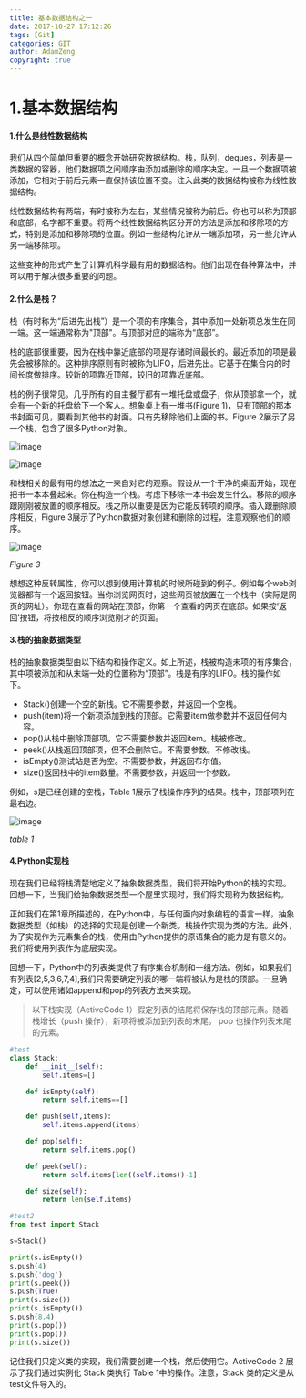 ```yaml
---
title: 基本数据结构之一
date: 2017-10-27 17:12:26
tags: [Git]
categories: GIT
author: AdamZeng
copyright: true
---
```

# 1.基本数据结构

#### 1.什么是线性数据结构<!--more-->

我们从四个简单但重要的概念开始研究数据结构。栈，队列，deques，列表是一类数据的容器，他们数据项之间顺序由添加或删除的顺序决定。一旦一个数据项被添加，它相对于前后元素一直保持该位置不变。注入此类的数据结构被称为线性数据结构。

线性数据结构有两端，有时被称为左右，某些情况被称为前后。你也可以称为顶部和底部，名字都不重要。将两个线性数据结构区分开的方法是添加和移除项的方式，特别是添加和移除项的位置。例如一些结构允许从一端添加项，另一些允许从另一端移除项。

这些变种的形式产生了计算机科学最有用的数据结构。他们出现在各种算法中，并可以用于解决很多重要的问题。

#### 2.什么是栈？

栈（有时称为“后进先出栈”）是一个项的有序集合，其中添加一处新项总发生在同一端。这一端通常称为"顶部"。与顶部对应的端称为“底部”。

栈的底部很重要，因为在栈中靠近底部的项是存储时间最长的。最近添加的项是最先会被移除的。这种排序原则有时被称为LIFO，后进先出。它基于在集合内的时间长度做排序。较新的项靠近顶部，较旧的项靠近底部。

栈的例子很常见。几乎所有的自主餐厅都有一堆托盘或盘子，你从顶部拿一个，就会有一个新的托盘给下一个客人。想象桌上有一堆书(Figure 1)，只有顶部的那本书封面可见，要看到其他书的封面。只有先移除他们上面的书。Figure 2展示了另一个栈，包含了很多Python对象。

![image](https://facert.gitbooks.io/python-data-structure-cn/3.%E5%9F%BA%E6%9C%AC%E6%95%B0%E6%8D%AE%E7%BB%93%E6%9E%84/3.3.%E4%BB%80%E4%B9%88%E6%98%AF%E6%A0%88/assets/3.3.%E4%BB%80%E4%B9%88%E6%98%AF%E6%A0%88.png)

![image](https://facert.gitbooks.io/python-data-structure-cn/3.%E5%9F%BA%E6%9C%AC%E6%95%B0%E6%8D%AE%E7%BB%93%E6%9E%84/3.3.%E4%BB%80%E4%B9%88%E6%98%AF%E6%A0%88/assets/3.3.%E4%BB%80%E4%B9%88%E6%98%AF%E6%A0%88.primitive.png)

和栈相关的最有用的想法之一来自对它的观察。假设从一个干净的桌面开始，现在把书一本本叠起来。你在构造一个栈。考虑下移除一本书会发生什么。移除的顺序跟刚刚被放置的顺序相反。栈之所以重要是因为它能反转项的顺序。插入跟删除顺序相反，Figure 3展示了Python数据对象创建和删除的过程，注意观察他们的顺序。

![image](https://facert.gitbooks.io/python-data-structure-cn/3.%E5%9F%BA%E6%9C%AC%E6%95%B0%E6%8D%AE%E7%BB%93%E6%9E%84/3.3.%E4%BB%80%E4%B9%88%E6%98%AF%E6%A0%88/assets/3.3.%E4%BB%80%E4%B9%88%E6%98%AF%E6%A0%88.simplereversal.png)

*Figure 3*

想想这种反转属性，你可以想到使用计算机的时候所碰到的例子。例如每个web浏览器都有一个返回按钮。当你浏览网页时，这些网页被放置在一个栈中（实际是网页的网址）。你现在查看的网站在顶部，你第一个查看的网页在底部。如果按‘返回’按钮，将按相反的顺序浏览刚才的页面。

#### 3.栈的抽象数据类型

栈的抽象数据类型由以下结构和操作定义。如上所述，栈被构造未项的有序集合，其中项被添加和从末端一处的位置称为“顶部”。栈是有序的LIFO。栈的操作如下。

* Stack()创建一个空的新栈。它不需要参数，并返回一个空栈。
* push(item)将一个新项添加到栈的顶部。它需要item做参数并不返回任何内容。
* pop()从栈中删除顶部项。它不需要参数并返回item。栈被修改。
* peek()从栈返回顶部项，但不会删除它。不需要参数。不修改栈。
* isEmpty()测试站是否为空。不需要参数，并返回布尔值。
* size()返回栈中的item数量。不需要参数，并返回一个参数。

例如，s是已经创建的空栈，Table 1展示了栈操作序列的结果。栈中，顶部项列在最右边。

![image](https://facert.gitbooks.io/python-data-structure-cn/3.%E5%9F%BA%E6%9C%AC%E6%95%B0%E6%8D%AE%E7%BB%93%E6%9E%84/3.4.%E6%A0%88%E7%9A%84%E6%8A%BD%E8%B1%A1%E6%95%B0%E6%8D%AE%E7%B1%BB%E5%9E%8B/assets/3.4.%E6%A0%88%E7%9A%84%E6%8A%BD%E8%B1%A1%E6%95%B0%E6%8D%AE%E7%B1%BB%E5%9E%8B.table1.png)

*table 1*

#### 4.Python实现栈

现在我们已经将栈清楚地定义了抽象数据类型，我们将开始Python的栈的实现。回想一下，当我们给抽象数据类型一个屋里实现时，我们将实现称为数据结构。

正如我们在第1章所描述的，在Python中，与任何面向对象编程的语言一样，抽象数据类型（如栈）的选择的实现是创建一个新类。栈操作实现为类的方法。此外，为了实现作为元素集合的栈，使用由Python提供的原语集合的能力是有意义的。我们将使用列表作为底层实现。

回想一下，Python中的列表类提供了有序集合机制和一组方法。例如，如果我们有列表[2,5,3,6,7,4],我们只需要确定列表的哪一端将被认为是栈的顶部。一旦确定，可以使用诸如append和pop的列表方法来实现。

> 以下栈实现（ActiveCode 1）假定列表的结尾将保存栈的顶部元素。随着栈增长（push 操作），新项将被添加到列表的末尾。 pop 也操作列表末尾的元素。

```python
#test
class Stack:
    def __init__(self):
        self.items=[]

    def isEmpty(self):
        return self.items==[]

    def push(self,items):
        self.items.append(items)

    def pop(self):
        return self.items.pop()

    def peek(self):
        return self.items[len((self.items))-1]

    def size(self):
        return len(self.items)

```

```python
#test2
from test import Stack

s=Stack()

print(s.isEmpty())
s.push(4)
s.push('dog')
print(s.peek())
s.push(True)
print(s.size())
print(s.isEmpty())
s.push(8.4)
print(s.pop())
print(s.pop())
print(s.size())

```

记住我们只定义类的实现，我们需要创建一个栈，然后使用它。ActiveCode 2 展示了我们通过实例化 Stack 类执行 Table 1中的操作。注意，Stack 类的定义是从 test文件导入的。

